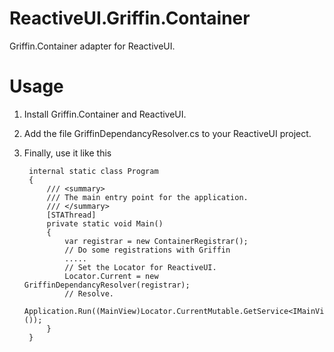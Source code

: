 # ReactiveUI.Griffin.Container

Griffin.Container adapter for ReactiveUI.

# Usage

1. Install Griffin.Container and ReactiveUI.

2. Add the file GriffinDependancyResolver.cs to your ReactiveUI project.

3. Finally, use it like this
    
        internal static class Program
        {
            /// <summary>
            /// The main entry point for the application.
            /// </summary>
            [STAThread]
            private static void Main()
            {
                var registrar = new ContainerRegistrar();
                // Do some registrations with Griffin
                .....
                // Set the Locator for ReactiveUI.
                Locator.Current = new GriffinDependancyResolver(registrar);
                // Resolve.
                Application.Run((MainView)Locator.CurrentMutable.GetService<IMainView>());
            }
        }

